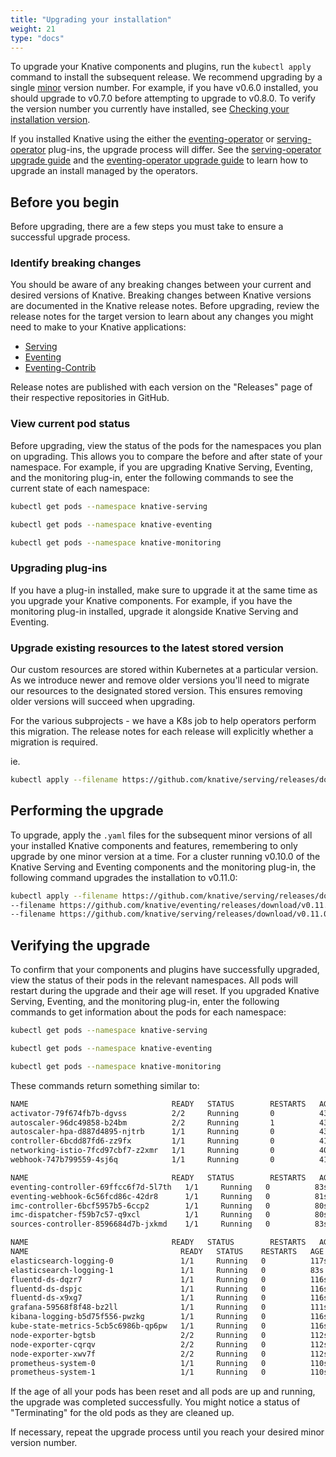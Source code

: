 ```yaml
---
title: "Upgrading your installation"
weight: 21
type: "docs"
---
```


To upgrade your Knative components and plugins, run the `kubectl apply` command
to install the subsequent release. We recommend upgrading by a single
[minor](https://semver.org/) version number. For example, if you have v0.6.0 installed,
you should upgrade to v0.7.0 before attempting to upgrade to v0.8.0. To verify the version
number you currently have installed, see
[Checking your installation version](./check-install-version.md).

If you installed Knative using the either the [eventing-operator](https://github.com/knative/eventing-operator) or [serving-operator](https://github.com/knative/serving-operator) plug-ins, the upgrade process will differ. See the [serving-operator upgrade guide](https://github.com/knative/serving-operator/blob/master/doc/upgrade_guide.md) and the [eventing-operator upgrade guide](https://github.com/knative/eventing-operator/blob/master/doc/upgrade_guide.md) to learn how to upgrade an install managed by the operators.

## Before you begin

Before upgrading, there are a few steps you must take to ensure a successful
upgrade process.

### Identify breaking changes

You should be aware of any breaking changes between your current and desired
versions of Knative. Breaking changes between Knative versions are documented in
the Knative release notes. Before upgrading, review the release notes for the
target version to learn about any changes you might need to make to your Knative
applications:

- [Serving](https://github.com/knative/serving/releases)
- [Eventing](https://github.com/knative/eventing/releases)
- [Eventing-Contrib](https://github.com/knative/eventing-contrib/releases)

Release notes are published with each version on the "Releases" page of their
respective repositories in GitHub.

### View current pod status

Before upgrading, view the status of the pods for the namespaces you plan on
upgrading. This allows you to compare the before and after state of your
namespace. For example, if you are upgrading Knative Serving, Eventing, and the
monitoring plug-in, enter the following commands to see the current state of
each namespace:

```bash
kubectl get pods --namespace knative-serving
```

```bash
kubectl get pods --namespace knative-eventing
```

```bash
kubectl get pods --namespace knative-monitoring
```

### Upgrading plug-ins

If you have a plug-in installed, make sure to upgrade it at the same time as
you upgrade your Knative components. For example, if you have the
monitoring plug-in installed, upgrade it alongside Knative Serving and Eventing.


### Upgrade existing resources to the latest stored version

Our custom resources are stored within Kubernetes at a particular version.
As we introduce newer and remove older versions you'll need to migrate our resources
to the designated stored version. This ensures removing older versions
will succeed when upgrading.

For the various subprojects - we have a K8s job to help operators perform this migration.
The release notes for each release will explicitly whether a migration is required.

ie.
```bash
kubectl apply --filename https://github.com/knative/serving/releases/download/v0.14.0/serving-storage-version-migration.yaml
```


## Performing the upgrade

To upgrade, apply the `.yaml` files for the subsequent minor versions of all
your installed Knative components and features, remembering to only
upgrade by one minor version at a time. For a cluster running v0.10.0 of the
Knative Serving and Eventing components and the monitoring plug-in, the
following command upgrades the installation to v0.11.0:

```bash
kubectl apply --filename https://github.com/knative/serving/releases/download/v0.11.0/serving.yaml \
--filename https://github.com/knative/eventing/releases/download/v0.11.0/release.yaml \
--filename https://github.com/knative/serving/releases/download/v0.11.0/monitoring.yaml
```

## Verifying the upgrade

To confirm that your components and plugins have successfully upgraded, view the
status of their pods in the relevant namespaces. All pods will restart during
the upgrade and their age will reset. If you upgraded Knative Serving, Eventing,
and the monitoring plug-in, enter the following commands to get information
about the pods for each namespace:

```bash
kubectl get pods --namespace knative-serving
```

```bash
kubectl get pods --namespace knative-eventing
```

```bash
kubectl get pods --namespace knative-monitoring
```

These commands return something similar to:

```bash
NAME                                READY   STATUS        RESTARTS   AGE
activator-79f674fb7b-dgvss          2/2     Running       0          43s
autoscaler-96dc49858-b24bm          2/2     Running       1          43s
autoscaler-hpa-d887d4895-njtrb      1/1     Running       0          43s
controller-6bcdd87fd6-zz9fx         1/1     Running       0          41s
networking-istio-7fcd97cbf7-z2xmr   1/1     Running       0          40s
webhook-747b799559-4sj6q            1/1     Running       0          41s
```

```bash
NAME                                READY   STATUS        RESTARTS   AGE
eventing-controller-69ffcc6f7d-5l7th   1/1     Running   0          83s
eventing-webhook-6c56fcd86c-42dr8      1/1     Running   0          81s
imc-controller-6bcf5957b5-6ccp2        1/1     Running   0          80s
imc-dispatcher-f59b7c57-q9xcl          1/1     Running   0          80s
sources-controller-8596684d7b-jxkmd    1/1     Running   0          83s
```

```bash
NAME                                READY   STATUS        RESTARTS   AGE
NAME                                  READY   STATUS    RESTARTS   AGE
elasticsearch-logging-0               1/1     Running   0          117s
elasticsearch-logging-1               1/1     Running   0          83s
fluentd-ds-dqzr7                      1/1     Running   0          116s
fluentd-ds-dspjc                      1/1     Running   0          116s
fluentd-ds-x9xg7                      1/1     Running   0          116s
grafana-59568f8f48-bz2ll              1/1     Running   0          111s
kibana-logging-b5d75f556-pwzkg        1/1     Running   0          116s
kube-state-metrics-5cb5c6986b-qp6pw   1/1     Running   0          116s
node-exporter-bgtsb                   2/2     Running   0          112s
node-exporter-cqrqv                   2/2     Running   0          112s
node-exporter-xwv7f                   2/2     Running   0          112s
prometheus-system-0                   1/1     Running   0          110s
prometheus-system-1                   1/1     Running   0          110s
```

If the age of all your pods has been reset and all pods are up and running, the
upgrade was completed successfully. You might notice a status of "Terminating"
for the old pods as they are cleaned up.

If necessary, repeat the upgrade process until you reach your desired minor
version number.

